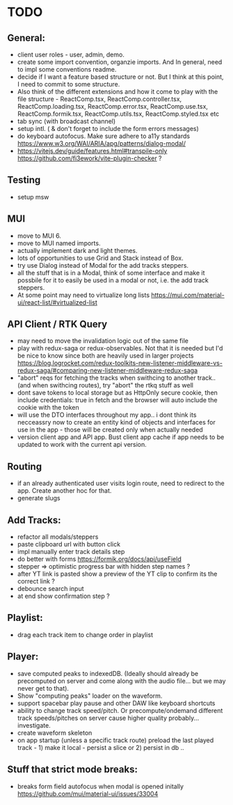 # TODO

## General:

- client user roles - user, admin, demo.
- create some import convention, organzie imports. And In general, need to impl some conventions readme.
- decide if I want a feature based structure or not. But I think at this point, I need to commit to some structure.
- Also think of the different extensions and how it come to play with the file structure - ReactComp.tsx, ReactComp.controller.tsx, ReactComp.loading.tsx, ReactComp.error.tsx, ReactComp.use.tsx, ReactComp.formik.tsx, ReactComp.utils.tsx, ReactComp.styled.tsx etc
- tab sync (with broadcast channel)
- setup intl. ( & don't forget to include the form errors messages)
- do keyboard autofocus. Make sure adhere to a11y standards https://www.w3.org/WAI/ARIA/apg/patterns/dialog-modal/
- https://vitejs.dev/guide/features.html#transpile-only https://github.com/fi3ework/vite-plugin-checker ?

## Testing

- setup msw

## MUI

- move to MUI 6.
- move to MUI named imports.
- actually implement dark and light themes.
- lots of opportunities to use Grid and Stack instead of Box.
- try use Dialog instead of Modal for the add tracks steppers.
- all the stuff that is in a Modal, think of some interface and make it possbile for it to easily be used in a modal or not, i.e. the add track steppers.
- At some point may need to virtualize long lists https://mui.com/material-ui/react-list/#virtualized-list

## API Client / RTK Query

- may need to move the invalidation logic out of the same file
- play with redux-saga or redux-observables. Not that it is needed but I'd be nice to know since both are heavily used in larger projects https://blog.logrocket.com/redux-toolkits-new-listener-middleware-vs-redux-saga/#comparing-new-listener-middleware-redux-saga
- "abort" reqs for fetching the tracks when swithcing to another track..(and when swithcing routes), try "abort" the rtkq stuff as well
- dont save tokens to local storage but as HttpOnly secure cookie, then include credentials: true in fetch and the browser will auto include the cookie with the token
- will use the DTO interfaces throughout my app.. i dont think its necceassry now to create an entity kind of objects and interfaces for use in the app - those will be created only when actually needed
- version client app and API app. Bust client app cache if app needs to be updated to work with the current api version.

## Routing

- if an already authenticated user visits login route, need to redirect to the app. Create another hoc for that.
- generate slugs

## Add Tracks:

- refactor all modals/steppers
- paste clipboard url with button click
- impl manually enter track details step
- do better with forms https://formik.org/docs/api/useField
- stepper => optimistic progress bar with hidden step names ?
- after YT link is pasted show a preview of the YT clip to confirm its the correct link ?
- debounce search input
- at end show confirmation step ?

## Playlist:

- drag each track item to change order in playlist

## Player:

- save computed peaks to indexedDB. (Ideally should already be precomputed on server and come along with the audio file... but we may never get to that).
- Show "computing peaks" loader on the waveform.
- support spacebar play pause and other DAW like keyboard shortcuts
- ability to change track speed/pitch. Or precompute/ondemand different track speeds/pitches on server cause higher quality probably... investigate.
- create waveform skeleton
- on app startup (unless a specific track route) preload the last played track - 1) make it local - persist a slice or 2) persist in db ..

## Stuff that strict mode breaks:

- breaks form field autofocus when modal is opened initally https://github.com/mui/material-ui/issues/33004

